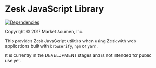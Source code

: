 # Zesk JavaScript Library

[![Dependencies][dependencies-image]][dependencies-url]

Copyright &copy; 2017 Market Acumen, Inc.

This provides Zesk JavaScript utilities when using Zesk with web applications built with `browserify`, `npm` or `yarn`.

It is currently in the DEVELOPMENT stages and is not intended for public use yet.

[dependencies-image]: https://david-dm.org/zesk/zeskjs.svg
[dependencies-url]: https://david-dm.org/zesk/zeskjs

